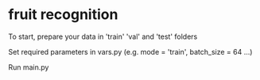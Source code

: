 # fruit recognition

To start, prepare your data in 'train' 'val' and 'test' folders

Set required parameters in vars.py (e.g. mode = 'train', batch_size = 64 ...)

Run main.py
